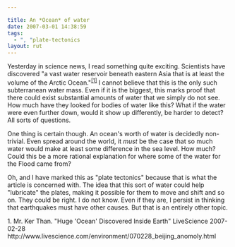 ```yaml
---

title: An *Ocean* of water
date: 2007-03-01 14:38:59
tags:
  - ", "plate-tectonics
layout: rut
---
```


Yesterday in science news, I read something quite exciting.  Scientists have discovered "a vast water reservoir beneath eastern Asia that is at least the volume of the Arctic Ocean."<sup>[\[1\]][ref1]</sup>  I cannot believe that this is the only such subterranean water mass.  Even if it is the biggest, this marks proof that there could exist substantial amounts of water that we simply do not see.  How much have they looked for bodies of water like this?  What if the water were even further down, would it show up differently, be harder to detect?  All sorts of questions.

One thing is certain though.  An ocean's worth of water is decidedly non-trivial.  Even spread around the world, it *must* be the case that so much water would make at least some difference in the sea level.  How much?  Could this be a more rational explanation for where some of the water for the Flood came from?  

Oh, and I have marked this as "plate tectonics" because that is what the article is concerned with.  The idea that this sort of water could help "lubricate" the plates, making it possible for them to move and shift and so on.  They could be right.  I do not know.  Even if they are, I persist in thinking that earthquakes must have other causes.  But that is an entirely other topic. 

<div markdown="1" class="postrefs">
1. Mr. Ker Than.  "Huge 'Ocean' Discovered Inside Earth"  LiveScience 2007-02-28 http://www.livescience.com/environment/070228_beijing_anomoly.html
</div>

[ref1]: http://www.livescience.com/environment/070228_beijing_anomoly.html "Huge 'Ocean' Discovered Inside Earth"

